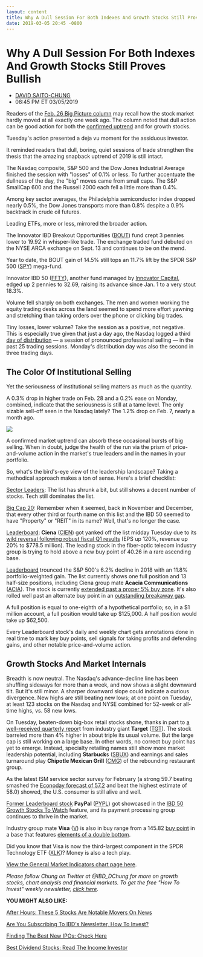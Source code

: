 ```yaml
---
layout: content
title: Why A Dull Session For Both Indexes And Growth Stocks Still Proves Bullish
date: 2019-03-05 20:45 -0800
---
```



Why A Dull Session For Both Indexes And Growth Stocks Still Proves Bullish
===========================================================================




* [DAVID SAITO-CHUNG](https://www.investors.com/author/chungd/ "Posts by DAVID SAITO-CHUNG")
* 08:45 PM ET 03/05/2019




Readers of the [Feb. 26 Big Picture column](https://www.investors.com/market-trend/the-big-picture/stocks-fall-calmly-beating-tdow-jones-industrial-average-2019/) may recall how the stock market hardly moved at all exactly one week ago. The column noted that dull action can be good action for both the [confirmed uptrend](https://research.investors.com/markettrend.aspx) and for growth stocks.




Tuesday's action presented a deja vu moment for the assiduous investor.


It reminded readers that dull, boring, quiet sessions of trade strengthen the thesis that the amazing snapback uptrend of 2019 is still intact.


The Nasdaq composite, S&P 500 and the Dow Jones Industrial Average finished the session with "losses" of 0.1% or less. To further accentuate the dullness of the day, the "big" moves came from small caps. The S&P SmallCap 600 and the Russell 2000 each fell a little more than 0.4%.


Among key sector averages, the Philadelphia semiconductor index dropped nearly 0.5%, the Dow Jones transports more than 0.8% despite a 0.9% backtrack in crude oil futures.


Leading ETFs, more or less, mirrored the broader action.


The Innovator IBD Breakout Opportunities ([BOUT](https://research.investors.com/quote.aspx?symbol=BOUT)) fund crept 3 pennies lower to 19.92 in whisper-like trade. The exchange traded fund debuted on the NYSE ARCA exchange on Sept. 13 and continues to be on the mend.



Year to date, the BOUT gain of 14.5% still tops an 11.7% lift by the SPDR S&P 500 ([SPY](https://research.investors.com/quote.aspx?symbol=SPY)) mega-fund.


Innovator IBD 50 ([FFTY](https://research.investors.com/quote.aspx?symbol=FFTY)), another fund managed by [Innovator Capital](http://www.innovatoretfs.com/etf/?ticker=ffty), edged up 2 pennies to 32.69, raising its advance since Jan. 1 to a very stout 18.3%.


Volume fell sharply on both exchanges. The men and women working the equity trading desks across the land seemed to spend more effort yawning and stretching than taking orders over the phone or clicking big trades.


Tiny losses, lower volume? Take the session as a positive, not negative. This is especially true given that just a day ago, the Nasdaq logged a third [day of distribution](https://www.investors.com/how-to-invest/investors-corner/how-do-you-spot-a-major-market-top-easy-look-for-heavy-distribution/) — a session of pronounced professional selling — in the past 25 trading sessions. Monday's distribution day was also the second in three trading days.


The Color Of Institutional Selling
----------------------------------


Yet the seriousness of institutional selling matters as much as the quantity.


A 0.3% drop in higher trade on Feb. 28 and a 0.2% ease on Monday, combined, indicate that the seriousness is still at a tame level. The only sizable sell-off seen in the Nasdaq lately? The 1.2% drop on Feb. 7, nearly a month ago.


![](https://www.investors.com/wp-content/uploads/2019/03/MP030519-200x300.jpg)


A confirmed market uptrend can absorb these occasional bursts of big selling. When in doubt, judge the health of the run via the prism of price-and-volume action in the market's true leaders and in the names in your portfolio.


So, what's the bird's-eye view of the leadership landscape? Taking a methodical approach makes a ton of sense. Here's a brief checklist:


[Sector Leaders](https://research.investors.com/stock-lists/sector-leaders): The list has shrunk a bit, but still shows a decent number of stocks. Tech still dominates the list.


[Big Cap 20](https://research.investors.com/stock-lists/big-cap-20/): Remember when it seemed, back in November and December, that every other third or fourth name on this list and the IBD 50 seemed to have "Property" or "REIT" in its name? Well, that's no longer the case.


[Leaderboard](https://leaderboard.investors.com/#/leaders/leadersnearabuypoint): **Ciena** ([CIEN](https://research.investors.com/quote.aspx?symbol=CIEN)) got yanked off the list midday Tuesday due to its [wild reversal following robust fiscal Q1 results](https://www.investors.com/news/technology/ciena-earnings-cien-stock-q4-2018/) (EPS up 120%, revenue up 20% to $778.5 million). The leading stock in the fiber-optic telecom industry group is trying to hold above a new buy point of 40.26 in a rare ascending base.



[Leaderboard](https://leaderboard.investors.com/#/leaders/leadersnearabuypoint) trounced the S&P 500's 6.2% decline in 2018 with an 11.8% portfolio-weighted gain. The list currently shows one full position and 13 half-size positions, including Ciena group mate **Acacia Communications** ([ACIA](https://research.investors.com/quote.aspx?symbol=ACIA)). The stock is currently [extended past a proper 5% buy zone](https://www.investors.com/how-to-invest/investors-corner/nvidia-buy-range/). It's also rolled well past an alternate buy point in an [outstanding breakaway gap](https://www.investors.com/how-to-invest/investors-corner/breakaway-gap-the-art-of-the-breakout/).


A full position is equal to one-eighth of a hypothetical portfolio; so, in a $1 million account, a full position would take up $125,000. A half position would take up $62,500.


Every Leaderboard stock's daily and weekly chart gets annotations done in real time to mark key buy points, sell signals for taking profits and defending gains, and other notable price-and-volume action.


Growth Stocks And Market Internals
----------------------------------


Breadth is now neutral. The Nasdaq's advance-decline line has been shuffling sideways for more than a week, and now shows a slight downward tilt. But it's still minor. A sharper downward slope could indicate a curious divergence. New highs are still beating new lows; at one point on Tuesday, at least 123 stocks on the Nasdaq and NYSE combined for 52-week or all-time highs, vs. 58 new lows.



On Tuesday, beaten-down big-box retail stocks shone, thanks in part to [a well-received quarterly repor](https://www.investors.com/research/ibd-industry-themes/target-earnings-target-stock-kohls-earnings-kohls-stock-q4/)t from industry giant **Target** ([TGT](https://research.investors.com/quote.aspx?symbol=TGT)). The stock barreled more than 4% higher in about triple its usual volume. But the large cap is still working on a large base. In other words, no correct buy point has yet to emerge. Instead, specialty retailing names still show more market leadership potential, including **Starbuck**s ([SBUX](https://research.investors.com/quote.aspx?symbol=SBUX)) and earnings and sales turnaround play **Chipotle Mexican Grill** ([CMG](https://research.investors.com/quote.aspx?symbol=CMG)) of the rebounding restaurant group.


As the latest ISM service sector survey for February (a strong 59.7 beating smashed the [Econoday forecast of 57.2](https://research.investors.com/economic-calendar/) and beat the highest estimate of 58.0) showed, the U.S. consumer is still alive and well.


[Former Leaderboard stock](https://leaderboard.investors.com/#/leaders/leadersnearabuypoint) **PayPal** ([PYPL](https://research.investors.com/quote.aspx?symbol=PYPL)) got showcased in the [IBD 50 Growth Stocks To Watch](https://www.investors.com/research/ibd-50-growth-stocks-to-watch/) feature, and its payment processing group continues to thrive in the market.



Industry group mate **Visa** ([V](https://research.investors.com/quote.aspx?symbol=V)) is also in buy range from a 145.82 [buy point](https://www.investors.com/how-to-invest/investors-corner/chart-reading-basics-how-a-buy-point-marks-a-time-of-opportunity/) in a base that features [elements of a double bottom](https://www.investors.com/how-to-invest/investors-corner/what-is-double-bottom-base-biotech-stocks/).


Did you know that Visa is now the third-largest component in the SPDR Technology ETF ([XLK](https://research.investors.com/quote.aspx?symbol=XLK))? Money is also a tech play.


[View the General Market Indicators chart page here](https://www.investors.com/wp-content/uploads/2019/03/IBD0503152509GMI2.pdf).


*Please follow Chung on Twitter at @IBD\_DChung for more on growth stocks, chart analysis and financial markets. To get the free "How To Invest" weekly newsletter, [click here](https://shop.investors.com/offer/splashresponsive.aspx?id=newsletters-howtoinvest).*


**YOU MIGHT ALSO LIKE:**


[After Hours: These 5 Stocks Are Notable Movers On News](https://www.investors.com/market-trend/stock-market-today/dow-jones-futures-nio-stock-qutoutiao-stock-ross-stores-stock/)


[Are You Subscribing To IBD's Newsletter, How To Invest?](https://shop.investors.com/offer/splashresponsive.aspx?id=newsletters-howtoinvest)


[Finding The Best New IPOs: Check Here](https://research.investors.com/stock-lists/ipo-leaders/)


[Best Dividend Stocks: Read The Income Investor](https://www.investors.com/category/research/the-income-investor/)




